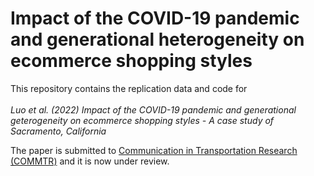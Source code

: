 # Impact of the COVID-19 pandemic and generational heterogeneity on ecommerce shopping styles 

This repository contains the replication data and code for \
\
*Luo et al. (2022) Impact of the COVID-19 pandemic and generational geterogeneity on ecommerce shopping styles - A case study of Sacramento, California*

The paper is submitted to [Communication in Transportation Research (COMMTR)](https://www.sciencedirect.com/journal/communications-in-transportation-research) and it is now under review.

